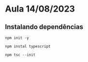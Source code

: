 # Aula 14/08/2023

## Instalando dependências

``npm init -y``

``npm instal typescript``

``npm tsc --init``
